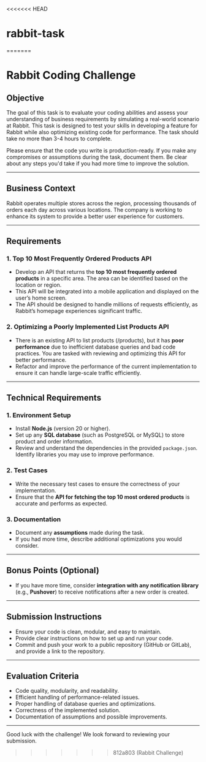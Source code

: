 <<<<<<< HEAD
# rabbit-task
=======

# Rabbit Coding Challenge

## Objective

The goal of this task is to evaluate your coding abilities and assess your understanding of business requirements by simulating a real-world scenario at Rabbit. This task is designed to test your skills in developing a feature for Rabbit while also optimizing existing code for performance. The task should take no more than 3-4 hours to complete.

Please ensure that the code you write is production-ready. If you make any compromises or assumptions during the task, document them. Be clear about any steps you'd take if you had more time to improve the solution.

---

## Business Context

Rabbit operates multiple stores across the region, processing thousands of orders each day across various locations. The company is working to enhance its system to provide a better user experience for customers.

---

## Requirements

### 1. **Top 10 Most Frequently Ordered Products API**

- Develop an API that returns the **top 10 most frequently ordered products** in a specific area. The area can be identified based on the location or region.
- This API will be integrated into a mobile application and displayed on the user’s home screen.
- The API should be designed to handle millions of requests efficiently, as Rabbit’s homepage experiences significant traffic.

### 2. **Optimizing a Poorly Implemented List Products API**

- There is an existing API to list products (/products), but it has **poor performance** due to inefficient database queries and bad code practices. You are tasked with reviewing and optimizing this API for better performance.
- Refactor and improve the performance of the current implementation to ensure it can handle large-scale traffic efficiently.

---

## Technical Requirements

### 1. **Environment Setup**

- Install **Node.js** (version 20 or higher).
- Set up any **SQL database** (such as PostgreSQL or MySQL) to store product and order information.
- Review and understand the dependencies in the provided `package.json`. Identify libraries you may use to improve performance.

### 2. **Test Cases**

- Write the necessary test cases to ensure the correctness of your implementation.
- Ensure that the **API for fetching the top 10 most ordered products** is accurate and performs as expected.

### 3. **Documentation**

- Document any **assumptions** made during the task.
- If you had more time, describe additional optimizations you would consider.

---

## Bonus Points (Optional)

- If you have more time, consider **integration with any notification library** (e.g., **Pushover**) to receive notifications after a new order is created.

---

## Submission Instructions

- Ensure your code is clean, modular, and easy to maintain.
- Provide clear instructions on how to set up and run your code.
- Commit and push your work to a public repository (GitHub or GitLab), and provide a link to the repository.

---

## Evaluation Criteria

- Code quality, modularity, and readability.
- Efficient handling of performance-related issues.
- Proper handling of database queries and optimizations.
- Correctness of the implemented solution.
- Documentation of assumptions and possible improvements.

---

Good luck with the challenge! We look forward to reviewing your submission.
>>>>>>> 812a803 (Rabbit Challenge)
